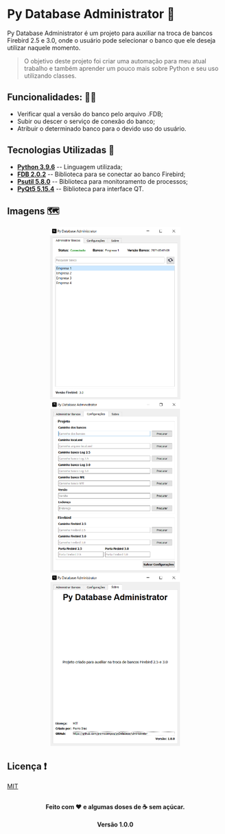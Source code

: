 # Py Database Administrator 🐍

Py Database Administrator é um projeto para auxiliar na troca de bancos Firebird 2.5 e 3.0, onde o usuário pode selecionar o banco que ele deseja utilizar naquele momento.

>O objetivo deste projeto foi criar uma automação para meu atual trabalho e também aprender um pouco mais sobre Python e seu uso utilizando classes.
##

## Funcionalidades: 👨‍💻
- Verificar qual a versão do banco pelo arquivo .FDB;
- Subir ou descer o serviço de conexão do banco;
- Atribuir o determinado banco para o devido uso do usuário.


## Tecnologias Utilizadas 🤖

- [**Python 3.9.6**](https://www.python.org/downloads/release/python-396/) -- Linguagem utilizada; 
- [**FDB 2.0.2**](https://pypi.org/project/fdb/) -- Biblioteca para se conectar ao banco Firebird;
- [**Psutil 5.8.0**](https://pypi.org/project/psutil/) -- Biblioteca para monitoramento de processos;
- [**PyQt5 5.15.4**](https://pypi.org/project/PyQt5/) -- Biblioteca para interface QT.

## Imagens 🗺️
<div align="center">
<img src="https://github.com/pierrecampos/pyDatabaseAdministrator/blob/master/images/Tela-1.png" height="400px">
<img src="https://github.com/pierrecampos/pyDatabaseAdministrator/blob/master/images/Tela-2.png" height="400px">
<img src="https://github.com/pierrecampos/pyDatabaseAdministrator/blob/master/images/Tela-3.png" height="400px">
</div>

## Licença ❗
[MIT](https://choosealicense.com/licenses/mit/)

##
<h4 align="center">Feito com ❤️ e algumas doses de ☕ sem açúcar.</h4>
<p align="center"><b>Versão 1.0.0</b></p>
